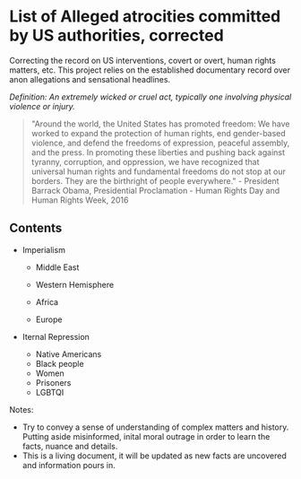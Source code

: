 # List of Alleged atrocities committed by US authorities, corrected
Correcting the record on US interventions, covert or overt, human rights matters, etc. This project relies on the established documentary record over anon allegations and sensational headlines.

_Definition: An extremely wicked or cruel act, typically one involving physical violence or injury._

> "Around the world, the United States has promoted freedom: We have worked to expand the protection of human rights, end gender-based violence, and defend the freedoms of expression, peaceful assembly, and the press. In promoting these liberties and pushing back against tyranny, corruption, and oppression, we have recognized that universal human rights and fundamental freedoms do not stop at our borders. They are the birthright of people everywhere." - President Barrack Obama, Presidential Proclamation - Human Rights Day and Human Rights Week, 2016

## Contents

<!-- toc -->

- Imperialism 
  
  - Middle East
  
  - Western Hemisphere

  - Africa

  - Europe

- Iternal Repression
  - Native Americans
  - Black people
  - Women
  - Prisoners
  - LGBTQI

Notes:
- Try to convey a sense of understanding of complex matters and history. 
Putting aside misinformed, inital moral outrage in order to learn the facts, nuance and details.
- This is a living document, it will be updated as new facts are uncovered and information pours in. 
